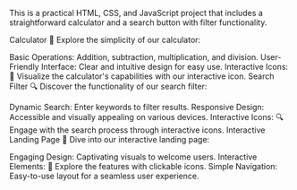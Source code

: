This is a practical HTML, CSS, and JavaScript project that includes a straightforward calculator and a search button with filter functionality.

Calculator 🧮
Explore the simplicity of our calculator:

Basic Operations: Addition, subtraction, multiplication, and division.
User-Friendly Interface: Clear and intuitive design for easy use.
Interactive Icons: 🧮 Visualize the calculator's capabilities with our interactive icon.
Search Filter 🔍
Discover the functionality of our search filter:

Dynamic Search: Enter keywords to filter results.
Responsive Design: Accessible and visually appealing on various devices.
Interactive Icons: 🔍 Engage with the search process through interactive icons.
Interactive Landing Page 🚀
Dive into our interactive landing page:

Engaging Design: Captivating visuals to welcome users.
Interactive Elements: 🚀 Explore the features with clickable icons.
Simple Navigation: Easy-to-use layout for a seamless user experience.
